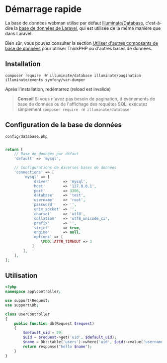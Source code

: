 # Démarrage rapide

La base de données webman utilise par défaut [Illuminate/Database](https://github.com/illuminate/database), c'est-à-dire la [base de données de Laravel](https://learnku.com/docs/laravel/8.x/database/9400), qui est utilisée de la même manière que dans Laravel.

Bien sûr, vous pouvez consulter la section [Utiliser d'autres composants de base de données](others.md) pour utiliser ThinkPHP ou d'autres bases de données.

## Installation

`composer require -W illuminate/database illuminate/pagination illuminate/events symfony/var-dumper`

Après l'installation, redémarrez (reload est invalide)

> **Conseil**
> Si vous n'avez pas besoin de pagination, d'événements de base de données ou de l'affichage des requêtes SQL, exécutez simplement
> `composer require -W illuminate/database`

## Configuration de la base de données
`config/database.php`
```php

return [
    // Base de données par défaut
    'default' => 'mysql',

    // Configurations de diverses bases de données
    'connections' => [
        'mysql' => [
            'driver'      => 'mysql',
            'host'        => '127.0.0.1',
            'port'        => 3306,
            'database'    => 'test',
            'username'    => 'root',
            'password'    => '',
            'unix_socket' => '',
            'charset'     => 'utf8',
            'collation'   => 'utf8_unicode_ci',
            'prefix'      => '',
            'strict'      => true,
            'engine'      => null,
            'options' => [
                \PDO::ATTR_TIMEOUT => 3
            ]
        ],
    ],
];
```


## Utilisation
```php
<?php
namespace app\controller;

use support\Request;
use support\Db;

class UserController
{
    public function db(Request $request)
    {
        $default_uid = 29;
        $uid = $request->get('uid', $default_uid);
        $name = Db::table('users')->where('uid', $uid)->value('username');
        return response("hello $name");
    }
}
```
